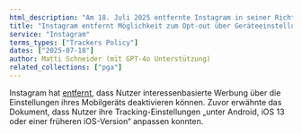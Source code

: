 ```yaml
---
html_description: "Am 18. Juli 2025 entfernte Instagram in seiner Richtlinie zu Trackern die Anleitung zum Deaktivieren interessenbasierter Werbung über mobile Geräteeinstellungen."
title: "Instagram entfernt Möglichkeit zum Opt-out über Geräteeinstellungen"
service: "Instagram"
terms_types: ["Trackers Policy"]
dates: ["2025-07-18"]
author: Matti Schneider (mit GPT-4o Unterstützung)
related_collections: ["pga"]
---
```


Instagram hat [entfernt](https://github.com/OpenTermsArchive/pga-versions/commit/4a8e001c92a2b2a29bea609fc2b52fceef515b6c), dass Nutzer interessenbasierte Werbung über die Einstellungen ihres Mobilgeräts deaktivieren können. Zuvor erwähnte das Dokument, dass Nutzer ihre Tracking-Einstellungen „unter Android, iOS 13 oder einer früheren iOS-Version“ anpassen konnten.
